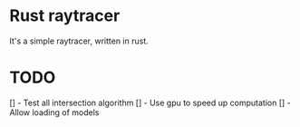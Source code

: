 # Rust raytracer

It's a simple raytracer, written in rust.

# TODO

[] - Test all intersection algorithm
[] - Use gpu to speed up computation
[] - Allow loading of models